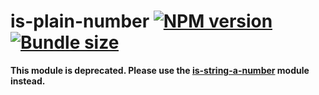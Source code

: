 # is-plain-number [![NPM version](https://img.shields.io/npm/v/is-plain-number.svg?style=flat)](https://www.npmjs.com/package/is-plain-number) [![Bundle size](https://img.shields.io/bundlephobia/min/is-plain-number.svg)](https://www.npmjs.com/package/is-plain-number)

**This module is deprecated. Please use the
[is-string-a-number](https://www.npmjs.com/package/is-string-a-number) module
instead.**

